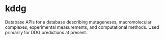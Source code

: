 # kddg
Database APIs for a database describing mutageneses, macromolecular complexes, experimental measurements, and computational methods. Used primarily for DDG predictions at present.
